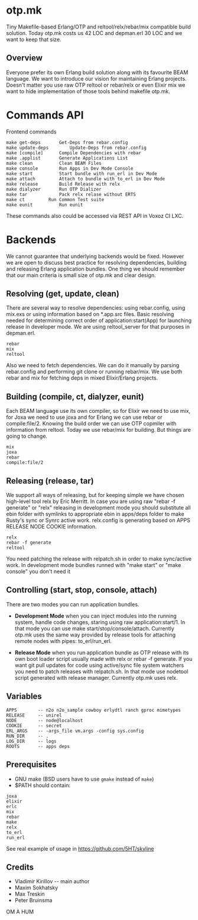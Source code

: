 otp.mk
======

Tiny Makefile-based Erlang/OTP and reltool/relx/rebar/mix compatible build solution.
Today otp.mk costs us 42 LOC and depman.erl 30 LOC and we want to keep that size.

Overview
--------

Everyone prefer its own Erlang build solution along with its favourite BEAM language.
We want to introduce our vision for maintaining Erlang projects. Doesn't matter you use
raw OTP reltool or rebar/relx or even Elixir mix we want to hide implementation of those
tools behind makefile otp.mk.

Commands API
============

Frontend commands

    make get-deps		Get-Deps from rebar.config
    make update-deps		Update-Deps from rebar.config
    make [compile]		Compile Dependencies with rebar
    make .applist		Generate Applications List
    make clean			Clean BEAM Files
    make console		Run Apps in Dev Mode Console
    make start			Start bundle with run_erl in Dev Mode
    make attach			Attach to bundle with to_erl in Dev Mode
    make release		Build Release with relx
    make dialyzer		Run OTP Dializer
    make tar			Pack relx relase without ERTS
    make ct			Run Common Test suite
    make eunit			Run eunit

These commands also could be accessed via REST API in Voxoz CI LXC.

Backends
========

We cannot guarantee that underlying backends would be fixed. However we are
open to discuss best practice for resolving dependencies, building and releasing
Erlang application bundles. One thing we should remember that our main
criteria is small size of otp.mk and clear design.

Resolving (get, update, clean)
------------------------------

There are several way to resolve dependencies: using rebar.config,
using mix.exs or using information based on *.app.src files.
Basic resolving needed for determining correct order of
application:start(App) for launching release in developer mode.
We are using reltool_server for that purposes in depman.erl.

    rebar
    mix
    reltool

Also we need to fetch dependencies. We can do it manually by parsing rebar.config and performing git clone or
running rebar/mix. We use both rebar and mix for fetching deps in mixed Elixir/Erlang projects.

Building (compile, ct, dialyzer, eunit)
---------------------------------------

Each BEAM language use its own compiler, so for Elixir we need to use mix,
for Joxa we need to use joxa and for Erlang we can use rebar or compile:file/2.
Knowing the build order we can use OTP copmiler with information from reltool.
Today we use rebar/mix for building. But things are going to change.

    mix
    joxa
    rebar
    compile:file/2

Releasing (release, tar)
------------------------

We support all ways of releasing, but for keeping simple we have chosen high-level tool relx by Eric Merritt.
In case you are using raw "rebar -f generate" or "relx" releasing in development mode you should
substitute all ebin folder with symlinks to appropriate ebin in apps/deps folder to make Rusty's
sync or Synrc active work. relx.config is generating based on APPS RELEASE NODE COOKIE information.

    relx
    rebar -f generate
    reltool

You need patching the release with relpatch.sh in order to make sync/active work.
In development mode bundles runned with "make start" or "make console" you don't need it 

Controlling (start, stop, console, attach)
------------------------------------------

There are two modes you can run application bundles.

* **Development Mode** when you can inject modules into the running system,
handle code changes, staring using raw application:start/1. In that mode you can use
make start/stop/console/attach. Currently otp.mk uses the same way provided by
release tools for attaching remote nodes with pipes: to_erl/run_erl.

* **Release Mode** when you run application bundle as OTP release with
its own boot loader script usually made with relx or rebar -f generate.
If you want git pull updates for code using active/sync file system
watchers you need to patch releases with relpatch.sh. In that mode use nodetool
script generated with release manager. Currently otp.mk uses relx.

Variables
---------

    APPS        -- n2o n2o_sample cowboy erlydtl ranch gproc mimetypes
    RELEASE     -- unirel
    NODE        -- node@localhost
    COOKIE      -- secret
    ERL_ARGS    -- -args_file vm.args -config sys.config
    RUN_DIR     -- .
    LOG_DIR     -- logs
    ROOTS       -- apps deps

Prerequisites
-------------

* GNU make (BSD users have to use `gmake` instead of `make`)
* $PATH should contain:

```
joxa
elixir
erlc
mix
rebar
make
relx
to_erl
run_erl
```

See real example of usage in https://github.com/5HT/skyline

Credits
-------

* Vladimir Kirillov -- main author
* Maxim Sokhatsky
* Max Treskin
* Peter Bruinsma

OM A HUM
